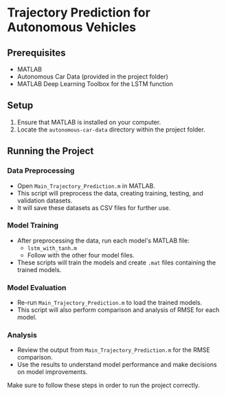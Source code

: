 # Trajectory Prediction for Autonomous Vehicles

## Prerequisites
- MATLAB
- Autonomous Car Data (provided in the project folder)
- MATLAB Deep Learning Toolbox for the LSTM function

## Setup
1. Ensure that MATLAB is installed on your computer.
2. Locate the `autonomous-car-data` directory within the project folder.

## Running the Project

### Data Preprocessing
- Open `Main_Trajectory_Prediction.m` in MATLAB.
- This script will preprocess the data, creating training, testing, and validation datasets.
- It will save these datasets as CSV files for further use.

### Model Training
- After preprocessing the data, run each model's MATLAB file:
  - `lstm_with_tanh.m`
  - Follow with the other four model files.
- These scripts will train the models and create `.mat` files containing the trained models.

### Model Evaluation
- Re-run `Main_Trajectory_Prediction.m` to load the trained models.
- This script will also perform comparison and analysis of RMSE for each model.

### Analysis
- Review the output from `Main_Trajectory_Prediction.m` for the RMSE comparison.
- Use the results to understand model performance and make decisions on model improvements.

Make sure to follow these steps in order to run the project correctly.
